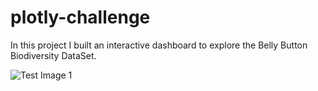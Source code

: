 # plotly-challenge
In this project I built an interactive dashboard to explore the Belly Button Biodiversity DataSet.



![Test Image 1](C:\Users\User\Downloads\newplot.png)
